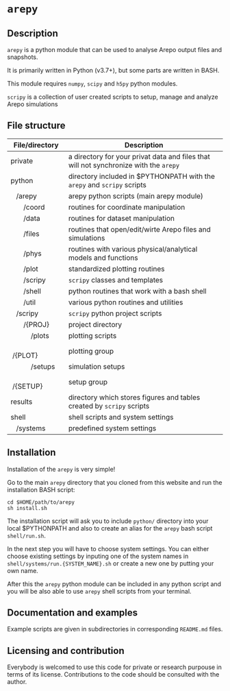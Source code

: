 # `arepy`

## Description

`arepy` is a python module that can be used to analyse Arepo output files and snapshots.

It is primarily written in Python (v3.7+), but some parts are written in BASH.

This module requires `numpy`, `scipy` and `h5py` python modules.

`scripy` is a collection of user created scripts to setup, manage and analyze Arepo simulations

## File structure

| File/directory | Description |
|---|---|
| private | a directory for your privat data and files that will not synchronize with the `arepy` |
| python | directory included in $PYTHONPATH with the `arepy` and `scripy` scripts |
| &nbsp; &nbsp;/arepy | arepy python scripts (main arepy module) |
| &nbsp; &nbsp; &nbsp; &nbsp;/coord | routines for coordinate manipulation |
| &nbsp; &nbsp; &nbsp; &nbsp;/data | routines for dataset manipulation |
| &nbsp; &nbsp; &nbsp; &nbsp;/files | routines that open/edit/wirte Arepo files and simulations |
| &nbsp; &nbsp; &nbsp; &nbsp;/phys | routines with various physical/analytical models and functions |
| &nbsp; &nbsp; &nbsp; &nbsp;/plot | standardized plotting routines |
| &nbsp; &nbsp; &nbsp; &nbsp;/scripy | `scripy` classes and templates |
| &nbsp; &nbsp; &nbsp; &nbsp;/shell | python routines that work with a bash shell |
| &nbsp; &nbsp; &nbsp; &nbsp;/util | various python routines and utilities |
| &nbsp; &nbsp;/scripy | `scripy` python project scripts |
| &nbsp; &nbsp; &nbsp; &nbsp;/{PROJ} | project directory |
| &nbsp; &nbsp; &nbsp; &nbsp; &nbsp; &nbsp;/plots | plotting scripts |
| &nbsp; &nbsp; &nbsp; &nbsp; &nbsp; &nbsp; &nbsp; &nbsp;/{PLOT} | plotting group  |
| &nbsp; &nbsp; &nbsp; &nbsp; &nbsp; &nbsp;/setups | simulation setups |
| &nbsp; &nbsp; &nbsp; &nbsp; &nbsp; &nbsp; &nbsp; &nbsp;/{SETUP} | setup group  |
| results | directory which stores figures and tables created by `scripy` scripts |
| shell | shell scripts and system settings |
| &nbsp; &nbsp;/systems | predefined system settings |

## Installation

Installation of the `arepy` is very simple!

Go to the main `arepy` directory that you cloned from this website and run the installation BASH script:
```
cd $HOME/path/to/arepy
sh install.sh
```

The installation script will ask you to include `python/` directory into your local $PYTHONPATH and also to create an alias for the `arepy` bash script `shell/run.sh`.

In the next step you will have to choose system settings. You can either choose existing settings by inputing one of the system names in `shell/systems/run.{SYSTEM_NAME}.sh` or create a new one by putting your own name.

After this the `arepy` python module can be included in any python script and you will be also able to use `arepy` shell scripts from your terminal.

## Documentation and examples

Example scripts are given in subdirectories in corresponding `README.md` files.

## Licensing and contribution
Everybody is welcomed to use this code for private or research purpouse in terms of its license.
Contributions to the code should be consulted with the author.
